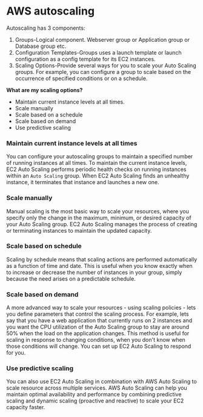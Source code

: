 # AWS autoscaling
Autoscaling has 3 components:
1. Groups-Logical component. Webserver group or Application group or Database group etc.
2. Configuration Templates-Groups uses a launch template or launch configuration as a config template for its EC2 instances.
3. Scaling Options-Provide several ways for you to scale your Auto Scaling groups. For example, you can configure a group to scale based on the occurrence of specified conditions or on a schedule. 


**What are my scaling options?**
- Maintain current instance levels at all times.
- Scale manually
- Scale based on a schedule
- Scale based on demand
- Use predictive scaling

### Maintain current instance levels at all times
You can configure your autoscaling groups to maintain a specified number of running instances at all times. To maintain the current instance levels, EC2 Auto Scaling performs periodic health checks on running instances within an `Auto Scaling` group. When EC2 Auto Scaling finds an unhealthy instance, it terminates that instance and launches a new one.

### Scale manually
Manual scaling is the most basic way to scale your resources, where you specify only the change in the maximum, minimum, or desired capacity of your Auto Scaling group. EC2 Auto Scaling manages the process of creating or terminating instances to maintain the updated capacity. 

### Scale based on schedule
Scaling by schedule means that scaling actions are performed automatically as a function of time and date. This is useful when you know exactly when to increase or decrease the number of instances in your group, simply because the need arises on a predictable schedule.

### Scale based on demand
A more advanced way to scale your resources - using scaling policies - lets you define parameters that control the scaling process. For example, lets say that you have a web application that currently runs on 2 instances and you want the CPU utilization of the Auto Scaling group to stay are around 50% when the load on the application changes. This method is useful for scaling in response to changing conditions, when you don't know when those conditions will change. You can set up EC2 Auto Scaling to respond for you. 

### Use predictive scaling
You can also use EC2 Auto Scaling in combination with AWS Auto Scaling to scale resource across multiple services. AWS Auto Scaling can help you maintain optimal availability and performance by combining predictive scaling and dynamic scaling (proactive and reactive) to scale your EC2 capacity faster.



